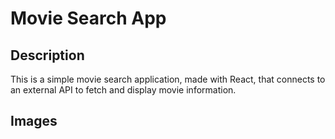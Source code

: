 # Movie Search App

## Description
This is a simple movie search application, made with React, that connects to an external API to fetch and display movie information.

## Images


